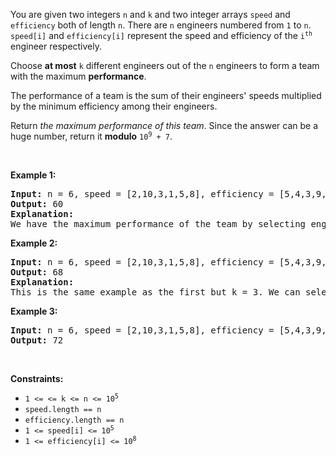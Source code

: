 You are given two integers `` n `` and `` k `` and two integer arrays `` speed `` and `` efficiency `` both of length `` n ``. There are `` n `` engineers numbered from `` 1 `` to `` n ``. `` speed[i] `` and `` efficiency[i] `` represent the speed and efficiency of the <code>i<sup>th</sup></code> engineer respectively.

Choose __at most__ `` k `` different engineers out of the `` n `` engineers to form a team with the maximum __performance__.

The performance of a team is the sum of their engineers' speeds multiplied by the minimum efficiency among their engineers.

Return _the maximum performance of this team_. Since the answer can be a huge number, return it __modulo__ <code>10<sup>9</sup> + 7</code>.

&nbsp;

__Example 1:__

<pre>
<strong>Input:</strong> n = 6, speed = [2,10,3,1,5,8], efficiency = [5,4,3,9,7,2], k = 2
<strong>Output:</strong> 60
<strong>Explanation:</strong> 
We have the maximum performance of the team by selecting engineer 2 (with speed=10 and efficiency=4) and engineer 5 (with speed=5 and efficiency=7). That is, performance = (10 + 5) * min(4, 7) = 60.
</pre>

__Example 2:__

<pre>
<strong>Input:</strong> n = 6, speed = [2,10,3,1,5,8], efficiency = [5,4,3,9,7,2], k = 3
<strong>Output:</strong> 68
<strong>Explanation:
</strong>This is the same example as the first but k = 3. We can select engineer 1, engineer 2 and engineer 5 to get the maximum performance of the team. That is, performance = (2 + 10 + 5) * min(5, 4, 7) = 68.
</pre>

__Example 3:__

<pre>
<strong>Input:</strong> n = 6, speed = [2,10,3,1,5,8], efficiency = [5,4,3,9,7,2], k = 4
<strong>Output:</strong> 72
</pre>

&nbsp;

__Constraints:__

*   <code>1 &lt;= &lt;= k &lt;= n &lt;= 10<sup>5</sup></code>
*   `` speed.length == n ``
*   `` efficiency.length == n ``
*   <code>1 &lt;= speed[i] &lt;= 10<sup>5</sup></code>
*   <code>1 &lt;= efficiency[i] &lt;= 10<sup>8</sup></code>